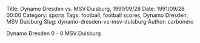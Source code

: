 Title: Dynamo Dresden vs. MSV Duisburg, 1991/09/28
Date: 1991/09/28 00:00
Category: sports
Tags: football, football scores, Dynamo Dresden, MSV Duisburg
Slug: dynamo-dresden-vs-msv-duisburg
Author: carbonero


Dynamo Dresden 0 - 0 MSV Duisburg
